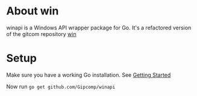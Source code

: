 About win
=========

winapi is a Windows API wrapper package for Go.
It's a refactored version of the gitcom repository [win](https://github.com/lxn/win)


Setup
=====

Make sure you have a working Go installation.
See [Getting Started](http://golang.org/doc/install.html)

Now run `go get github.com/Gipcomp/winapi`
